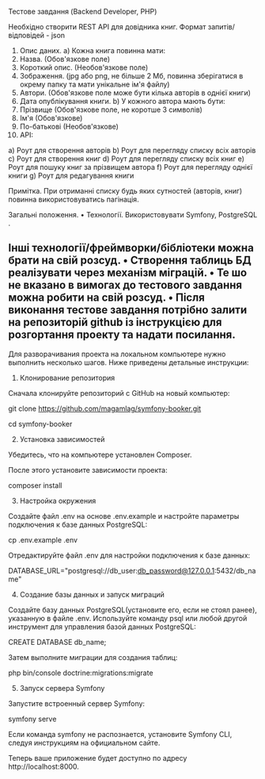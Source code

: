 Тестове завдання (Backend Developer, PHP)

Необхідно створити REST API для довідника книг.
Формат запитів/відповідей - json
1. Опис даних.
a) Кожна книга повинна мати:
2. Назва. (Обов'язкове поле)
3. Короткий опис. (Необов'язкове поле)
4. Зображення. (jpg або png, не більше 2 Мб, повинна зберігатися в окрему
папку та мати унікальне ім'я файлу)
5. Автори. (Обов'язкове поле може бути кілька авторів в однієї книги)
6. Дата опублікування книги.
b) У кожного автора мають бути:
7. Прізвище (Обов'язкове поле, не коротше 3 символів)
8. Ім'я (Обов'язкове)
9. По-батькові (Необов'язкове)
10. API:

a) Роут для створення авторів
b) Роут для перегляду списку всіх авторів
c) Роут для створення книг
d) Роут для перегляду списку всіх книг
e) Роут для пошуку книг за прізвищем автора
f) Роут для перегляду однієї книги
g) Роут для редагування книги

Примітка. При отриманні списку будь яких сутностей (авторів, книг) повинна
використовуватись пагінація.

Загальні положення.
• Технології. 
Використовувати Symfony, PostgreSQL . 

Інші технології/фреймворки/бібліотеки можна брати на свій розсуд.
• Створення таблиць БД реалізувати через механізм міграцій.
• Те шо не вказано в вимогах до тестового завдання можна робити на свій розсуд.
• Після виконання тестове завдання потрібно залити на репозиторій github із
інструкцією для розгортання проекту та надати посилання.
---------------------------------------------------------

Для разворачивания проекта на локальном компьютере нужно выполнить несколько шагов. Ниже приведены детальные инструкции:
1. Клонирование репозитория

Сначала клонируйте репозиторий с GitHub на новый компьютер:

git clone https://github.com/magamlag/symfony-booker.git

cd symfony-booker

2. Установка зависимостей

Убедитесь, что на компьютере установлен Composer.

После этого установите зависимости проекта:

composer install

3. Настройка окружения

Создайте файл .env на основе .env.example и настройте параметры подключения к базе данных PostgreSQL:

cp .env.example .env

Отредактируйте файл .env для настройки подключения к базе данных:

DATABASE_URL="postgresql://db_user:db_password@127.0.0.1:5432/db_name"

4. Создание базы данных и запуск миграций

Создайте базу данных PostgreSQL(установите его, если не стоял ранее), указанную в файле .env. Используйте команду psql или любой другой инструмент для управления базой данных PostgreSQL:

CREATE DATABASE db_name;

Затем выполните миграции для создания таблиц:

php bin/console doctrine:migrations:migrate

5. Запуск сервера Symfony

Запустите встроенный сервер Symfony:

symfony serve

Если команда symfony не распознается, установите Symfony CLI, следуя инструкциям на официальном сайте.

Теперь ваше приложение будет доступно по адресу http://localhost:8000.